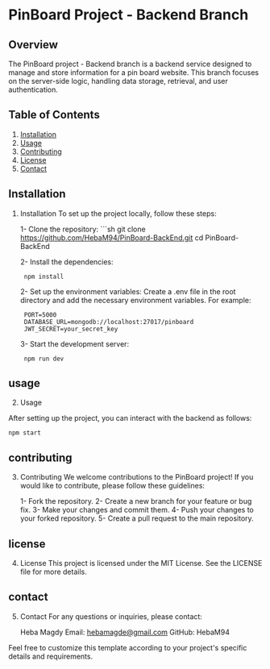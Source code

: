 # PinBoard Project - Backend Branch

## Overview
The PinBoard project - Backend branch is a backend service designed to manage and store information for a pin board website. This branch focuses on the server-side logic, handling data storage, retrieval, and user authentication.

## Table of Contents
1. [Installation](#installation)
2. [Usage](#usage)
3. [Contributing](#contributing)
4. [License](#license)
5. [Contact](#contact)

## Installation
1. Installation
To set up the project locally, follow these steps:

    1- Clone the repository:
        ```sh
        git clone https://github.com/HebaM94/PinBoard-BackEnd.git
        cd PinBoard-BackEnd
   
   2- Install the dependencies:

        npm install

    2- Set up the environment variables:
        Create a .env file in the root directory and add the necessary environment variables. For example:

        PORT=5000
        DATABASE_URL=mongodb://localhost:27017/pinboard
        JWT_SECRET=your_secret_key

    3- Start the development server:

        npm run dev


## usage
2. Usage

After setting up the project, you can interact with the backend as follows:

    npm start

## contributing
3. Contributing
We welcome contributions to the PinBoard project! If you would like to contribute, please follow these guidelines:

    1- Fork the repository.
    2- Create a new branch for your feature or bug fix.
    3- Make your changes and commit them.
    4- Push your changes to your forked repository.
    5- Create a pull request to the main repository.

## license
4. License
This project is licensed under the MIT License. See the LICENSE file for more details.

## contact
5. Contact
For any questions or inquiries, please contact:

    Heba Magdy
    Email: hebamagde@gmail.com
    GitHub: HebaM94

Feel free to customize this template according to your project's specific details and requirements.
